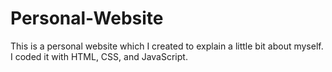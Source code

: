 # Personal-Website
This is a personal website which I created to explain a little bit about myself. I coded it with HTML, CSS, and JavaScript.
